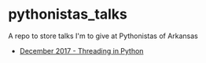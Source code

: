 # pythonistas_talks
A repo to store talks I'm to give at Pythonistas of Arkansas

* [December 2017 - Threading in Python](/december_2017_threading/Threading_in_Python.ipynb)

